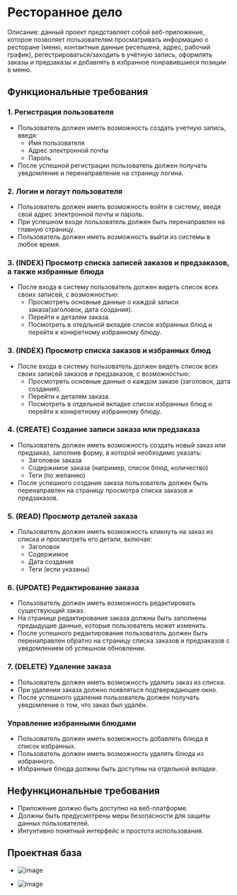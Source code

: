 
# Ресторанное дело
Описание: данный проект представляет собой веб-приложение, которое позволяет пользователям просматривать информацию о ресторане (меню, контактные данные ресепшена, адрес, рабочий график), регестрироваться/заходить в учётную запись, оформлять заказы и предзаказы и добавлять в избранное понравившиеся позиции в меню.
## Функциональные требования

### 1. Регистрация пользователя
- Пользователь должен иметь возможность создать учетную запись, введя:
  - Имя пользователя
  - Адрес электронной почты
  - Пароль
- После успешной регистрации пользователь должен получать уведомление и перенаправление на страницу логина.

### 2. Логин и логаут пользователя
- Пользователь должен иметь возможность войти в систему, введя свой адрес электронной почты и пароль.
- При успешном входе пользователь должен быть перенаправлен на главную страницу.
- Пользователь должен иметь возможность выйти из системы в любое время.

### 3. (INDEX) Просмотр списка записей заказов и предзаказов, а также избранные блюда
- После входа в систему пользователь должен видеть список всех своих записей, с возможностью:
  - Просмотреть основные данные о каждой записи заказа(заголовок, дата создания).
  - Перейти к деталям заказа.
  - Посмотреть в отедльной вкладке список избранных блюд и перейти к конкретному избранному блюду.
    

### 3. (INDEX) Просмотр списка заказов и избранных блюд
- После входа в систему пользователь должен видеть список всех своих записей заказов и предзаказов, с возможностью:
  - Просмотреть основные данные о каждом заказе (заголовок, дата создания).
  - Перейти к деталям заказа.
  - Посмотреть в отдельной вкладке список избранных блюд и перейти к конкретному избранному блюду.

### 4. (CREATE) Создание записи заказа или предзаказа
- Пользователь должен иметь возможность создать новый заказ или предзаказ, заполнив форму, в которой необходимо указать:
  - Заголовок заказа
  - Содержимое заказа (например, список блюд, количество)
  - Теги (по желанию)
- После успешного создания заказа пользователь должен быть перенаправлен на страницу просмотра списка заказов и предзаказов.

### 5. (READ) Просмотр деталей заказа
- Пользователь должен иметь возможность кликнуть на заказ из списка и просмотреть его детали, включая:
  - Заголовок
  - Содержимое
  - Дата создания
  - Теги (если указаны)

### 6. (UPDATE) Редактирование заказа
- Пользователь должен иметь возможность редактировать существующий заказ.
- На странице редактирования заказа должны быть заполнены предыдущие данные, которые пользователь может изменить.
- После успешного редактирования пользователь должен быть перенаправлен обратно на страницу списка заказов и предзаказов с уведомлением об успешном обновлении.

### 7. (DELETE) Удаление заказа
- Пользователь должен иметь возможность удалить заказ из списка.
- При удалении заказа должно появляться подтверждающее окно.
- После успешного удаления пользователь должен получать уведомление о том, что заказ был удалён.

### Управление избранными блюдами
- Пользователь должен иметь возможность добавлять блюда в список избранных.
- Пользователь должен иметь возможность удалять блюда из избранного.
- Избранные блюда должны быть доступны на отдельной вкладке.

## Нефункциональные требования
- Приложение должно быть доступно на веб-платформе.
- Должны быть предусмотрены меры безопасности для защиты данных пользователей.
- Интуитивно понятный интерфейс и простота использования.
## Проектная база
- ![image](https://github.com/user-attachments/assets/0fb4f706-df29-40b9-a75d-205b96f3d586)

  
- ![image](https://github.com/user-attachments/assets/cc31076d-9adf-4781-b025-45e7c2e4ecf3)
 

